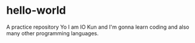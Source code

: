 # hello-world
A practice repository
Yo I am IO Kun and I'm gonna learn coding and also many other programming languages. 
